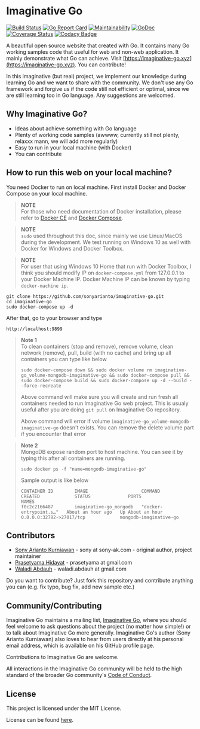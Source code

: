 # Imaginative Go

[![Build Status](https://travis-ci.org/sonyarianto/imaginative-go.svg?branch=master)](https://travis-ci.org/sonyarianto/imaginative-go) [![Go Report Card](https://goreportcard.com/badge/github.com/sonyarianto/imaginative-go)](https://goreportcard.com/report/github.com/sonyarianto/imaginative-go) [![Maintainability](https://api.codeclimate.com/v1/badges/e8d5f5483ea4c87df280/maintainability)](https://codeclimate.com/github/sonyarianto/imaginative-go/maintainability) [![GoDoc](https://godoc.org/github.com/sonyarianto/imaginative-go?status.svg)](https://godoc.org/github.com/sonyarianto/imaginative-go) [![Coverage Status](https://coveralls.io/repos/github/sonyarianto/imaginative-go/badge.svg?branch=master)](https://coveralls.io/github/sonyarianto/imaginative-go?branch=master) [![Codacy Badge](https://api.codacy.com/project/badge/Grade/5fd90c29bb9745abaab89835a39e4b44)](https://www.codacy.com/app/sonyarianto/imaginative-go?utm_source=github.com&amp;utm_medium=referral&amp;utm_content=sonyarianto/imaginative-go&amp;utm_campaign=Badge_Grade)

A beautiful open source website that created with Go. It contains many Go working samples code that useful for web and non-web application. It mainly demonstrate what Go can achieve. Visit [https://imaginative-go.xyz](https://imaginative-go.xyz). You can contribute!

In this imaginative (but real) project, we implement our knowledge during learning Go and we want to share with the community. We don't use any Go framework and forgive us if the code still not efficient or optimal, since we are still learning too in Go language. Any suggestions are welcomed.

## Why Imaginative Go?
- Ideas about achieve something with Go language
- Plenty of working code samples (awwww, currently still not plenty, relaxxx mann, we will add more regularly)
- Easy to run in your local machine (with Docker)
- You can contribute

## How to run this web on your local machine?
You need Docker to run on local machine. First install Docker and Docker Compose on your local machine.

> **NOTE**<br>
> For those who need documentation of Docker installation, please refer to [Docker CE](https://store.docker.com/search?type=edition&offering=community) and [Docker Compose](https://docs.docker.com/compose/install/).

> **NOTE**<br>
> `sudo` used throughout this doc, since mainly we use Linux/MacOS during the development. We test running on Windows 10 as well with Docker for Windows and Docker Toolbox.

> **NOTE**<br>
> For user that using Windows 10 Home that run with Docker Toolbox, I think you should modify IP on `docker-compose.yml` from 127.0.0.1 to your Docker Machine IP. Docker Machine IP can be known by typing `docker-machine ip`.

```
git clone https://github.com/sonyarianto/imaginative-go.git
cd imaginative-go
sudo docker-compose up -d
```

After that, go to your browser and type
```
http://localhost:9899
```

> **Note 1**<br>
> To clean containers (stop and remove), remove volume, clean network (remove), pull, build (with no cache) and bring up all containers you can type like below
> ```
> sudo docker-compose down && sudo docker volume rm imaginative-go_volume-mongodb-imaginative-go && sudo docker-compose pull && sudo docker-compose build && sudo docker-compose up -d --build --force-recreate
> ```
> Above command will make sure you will create and run fresh all containers needed to run Imaginative Go web project. This is usualy useful after you are doing `git pull` on Imaginative Go repository.
> 
> Above command will error if volume `imaginative-go_volume-mongodb-imaginative-go` doesn't exists. You can remove the delete volume part if you encounter that error

> **Note 2**<br>
> MongoDB expose random port to host machine. You can see it by typing this after all containers are running.
> ```
> sudo docker ps -f "name=mongodb-imaginative-go"
> ```
> Sample output is like below
> ```
> CONTAINER ID        IMAGE                    COMMAND                  CREATED             STATUS              PORTS                                NAMES
> f0c2c2166487        imaginative-go_mongodb   "docker-entrypoint.s…"   About an hour ago   Up About an hour    0.0.0.0:32782->27017/tcp             mongodb-imaginative-go
> ```

## Contributors
- [Sony Arianto Kurniawan](https://github.com/sonyarianto) - sony at sony-ak.com - original author, project maintainer
- [Prasetyama Hidayat](https://github.com/prasetyama) - prasetyama at gmail.com
- [Waladi Abdauh](https://github.com/dauhpublic) - waladi.abdauh at gmail.com

Do you want to contribute? Just fork this repository and contribute anything you can (e.g. fix typo, bug fix, add new sample etc.)

## Community/Contributing
Imaginative Go maintains a mailing list, [Imaginative Go][imaginative-go], where you should feel
welcome to ask questions about the project (no matter how simple!) or to talk about Imaginative Go more
generally. Imaginative Go's author (Sony Arianto Kurniawan) also loves to hear from users directly
at his personal email address, which is available on his GitHub profile page.

Contributions to Imaginative Go are welcome.

All interactions in the Imaginative Go community will be held to the high standard of the
broader Go community's [Code of Conduct][conduct].

[imaginative-go]: https://groups.google.com/forum/#!forum/imaginative-go
[conduct]: https://golang.org/conduct

## License
This project is licensed under the MIT License.

License can be found [here](https://github.com/sonyarianto/imaginative-go/blob/master/LICENSE).

